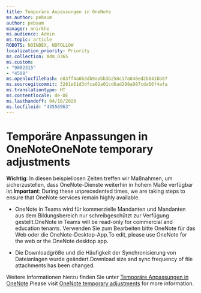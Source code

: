 ```yaml
---
title: Temporäre Anpassungen in OneNote
ms.author: pebaum
author: pebaum
manager: mnirkhe
ms.audience: Admin
ms.topic: article
ROBOTS: NOINDEX, NOFOLLOW
localization_priority: Priority
ms.collection: Adm_O365
ms.custom:
- "9002315"
- "4508"
ms.openlocfilehash: e83ff4a0b3db9aabb3b258c17a848ed2b041bb87
ms.sourcegitcommit: 3281e61d3dfca02a01cd6ad208a987cda66f4afa
ms.translationtype: HT
ms.contentlocale: de-DE
ms.lasthandoff: 04/18/2020
ms.locfileid: "43556963"
---
```

# <a name="onenote-temporary-adjustments"></a><span data-ttu-id="eea1f-102">Temporäre Anpassungen in OneNote</span><span class="sxs-lookup"><span data-stu-id="eea1f-102">OneNote temporary adjustments</span></span>

<span data-ttu-id="eea1f-103">**Wichtig**: In diesen beispiellosen Zeiten treffen wir Maßnahmen, um sicherzustellen, dass OneNote-Dienste weiterhin in hohem Maße verfügbar ist.</span><span class="sxs-lookup"><span data-stu-id="eea1f-103">**Important**: During these unprecedented times, we are taking steps to ensure that OneNote services remain highly available.</span></span>

- <span data-ttu-id="eea1f-104">OneNote in Teams wird für kommerzielle Mandanten und Mandanten aus dem Bildungsbereich nur schreibgeschützt zur Verfügung gestellt.</span><span class="sxs-lookup"><span data-stu-id="eea1f-104">OneNote in Teams will be read-only for commercial and education tenants.</span></span> <span data-ttu-id="eea1f-105">Verwenden Sie zum Bearbeiten bitte OneNote für das Web oder die OneNote-Desktop-App.</span><span class="sxs-lookup"><span data-stu-id="eea1f-105">To edit, please use OneNote for the web or the OneNote desktop app.</span></span>

- <span data-ttu-id="eea1f-106">Die Downloadgröße und die Häufigkeit der Synchronisierung von Dateianlagen wurde geändert.</span><span class="sxs-lookup"><span data-stu-id="eea1f-106">Download size and sync frequency of file attachments has been changed.</span></span>

<span data-ttu-id="eea1f-107">Weitere Informationen hierzu finden Sie unter [Temporäre Anpassungen in OneNote](https://techcommunity.microsoft.com/t5/onenote-service-updates/awareness-of-temporary-adjustments-in-microsoft-onenote/m-p/1248100).</span><span class="sxs-lookup"><span data-stu-id="eea1f-107">Please visit [OneNote temporary adjustments](https://techcommunity.microsoft.com/t5/onenote-service-updates/awareness-of-temporary-adjustments-in-microsoft-onenote/m-p/1248100) for more information.</span></span>
